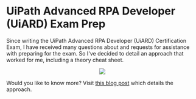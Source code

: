 # UiPath Advanced RPA Developer (UiARD) Exam Prep

Since writing the UiPath Advanced RPA Developer (UiARD) Certification Exam, I have received many questions about and requests for assistance with preparing for the exam. So I've decided to detail an approach that worked for me, including a theory cheat sheet.

<p align="center"><img src="https://thejpanda.files.wordpress.com/2022/03/uiard-exam-prep-cheatsheet-approach.png?w=500"></p>

Would you like to know more? Visit <a href="https://thejpanda.com/2022/03/31/uipath-preparing-for-the-uipath-advanced-rpa-developer-uiard-certification-exam/" target="_blank">this blog post</a> which details the approach.
